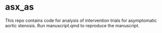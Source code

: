 # asx_as
This repo contains code for analysis of intervention trials for asymptomatic aortic stenosis. 
Run manuscript.qmd to reproduce the manuscript.
